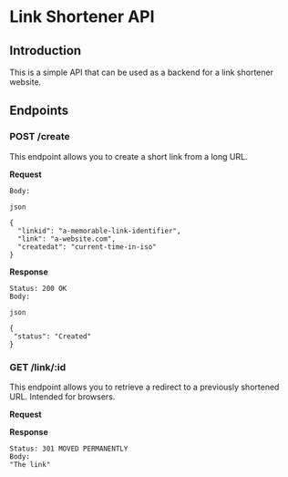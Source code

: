 # Link Shortener API

## Introduction

This is a simple API that can be used as a backend for a link shortener website.

## Endpoints

### POST /create

This endpoint allows you to create a short link from a long URL.

**Request**

```
Body:

json

{
  "linkid": "a-memorable-link-identifier",
  "link": "a-website.com",
  "createdat": "current-time-in-iso"
}
```

**Response**

```
Status: 200 OK
Body:

json

{
 "status": "Created"
}
```

### GET /link/:id

This endpoint allows you to retrieve a redirect to a previously shortened URL. Intended for browsers.

**Request**

**Response**

```
Status: 301 MOVED PERMANENTLY
Body:
"The link"
```
